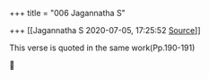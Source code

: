 +++
title = "006 Jagannatha S"

+++
[[Jagannatha S	2020-07-05, 17:25:52 [Source](https://groups.google.com/g/samskrita/c/zCM5bNfRsBQ)]]



This verse is quoted in the same work(Pp.190-191)



